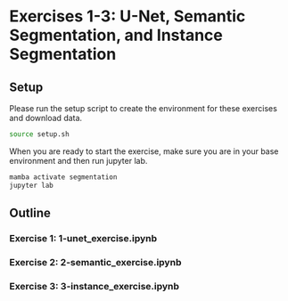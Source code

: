 # Exercises 1-3: U-Net, Semantic Segmentation, and Instance Segmentation

## Setup

Please run the setup script to create the environment for these exercises and download data.

```bash
source setup.sh
```

When you are ready to start the exercise, make sure you are in your base environment and then run jupyter lab.
```bash
mamba activate segmentation
jupyter lab
```

## Outline

### Exercise 1: 1-unet_exercise.ipynb


### Exercise 2: 2-semantic_exercise.ipynb


### Exercise 3: 3-instance_exercise.ipynb
